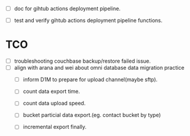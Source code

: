 - [ ] doc for gihtub actions deployment pipeline.
- [ ] test and verify gihtub actions deployment pipeline functions.


# TCO
- [ ] troubleshooting couchbase backup/restore failed issue.
- [ ] align with arana and wei about omni database data migration practice 
	- [ ] inform  D1M to prepare for upload channel(maybe sftp).
	- [ ] count data export time.
	- [ ] count data upload speed.
	- [ ] bucket particial  data export.(eg. contact bucket by type)
	- [ ] incremental export finally.

